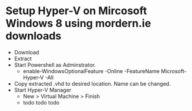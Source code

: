 # Setup Hyper-V on Mircosoft Windows 8 using mordern.ie downloads

- Download
- Extract
- Start Powershell as Adminstrator.
  - enable-WindowsOptionalFeature -Online -FeatureName Microsoft-Hyper-V -All
- Copy extracted .vhd to desired location. Name can be changed.
- Start Hyper-V Manager
  - New > Virtual Machine > Finish
  - todo todo todo

